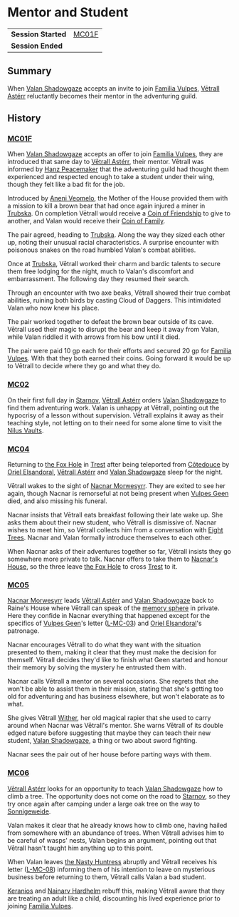 # Mentor and Student

|||
| --- | --- |
| **Session Started** | [MC01F](../sessions/MC01F.md) | storyline.2
| **Session Ended** | |

## Summary

When [Valan Shadowgaze](../characters/valan-shadowgaze.md) accepts an invite to join [Familia Vulpes](../organisations/familia-vulpes.md), [Vētrall Astérr](../characters/vetrall-asterr.md) reluctantly becomes their mentor in the adventuring guild.

## History

### [MC01F](../sessions/MC01F.md)

When [Valan Shadowgaze](../characters/valan-shadowgaze.md) accepts an offer to join [Familia Vulpes](../organisations/familia-vulpes.md), they are introduced that same day to [Vētrall Astérr](../characters/vetrall-asterr.md), their mentor. Vētrall was informed by [Hanz Peacemaker](../characters/hanz-peacemaker.md) that the adventuring guild had thought them experienced and respected enough to take a student under their wing, though they felt like a bad fit for the job.

Introduced by [Aneni Veomelo](../characters/aneni-veomelo.md), the Mother of the House provided them with a mission to kill a brown bear that had once again injured a miner in [Trubska](../places/settlements/villages/trubska.md). On completion Vētrall would receive a [Coin of Friendship](../items/coins/coin-of-friendship.md) to give to another, and Valan would receive their [Coin of Family](../items/coins/coin-of-family.md).

The pair agreed, heading to [Trubska](../places/settlements/villages/trubska.md). Along the way they sized each other up, noting their unusual racial characteristics. A surprise encounter with poisonous snakes on the road humbled Valan's combat abilities.

Once at [Trubska](../places/settlements/villages/trubska.md), Vētrall worked their charm and bardic talents to secure them free lodging for the night, much to Valan's discomfort and embarrassment. The following day they resumed their search.

Through an encounter with two axe beaks, Vētrall showed their true combat abilities, ruining both birds by casting Cloud of Daggers. This intimidated Valan who now knew his place.

The pair worked together to defeat the brown bear outside of its cave. Vētrall used their magic to disrupt the bear and keep it away from Valan, while Valan riddled it with arrows from his bow until it died.

The pair were paid 10 gp each for their efforts and secured 20 gp for [Familia Vulpes](../organisations/familia-vulpes.md). With that they both earned their coins. Going forward it would be up to Vētrall to decide where they go and what they do.

### [MC02](../sessions/MC02.md)

On their first full day in [Starnov](../places/settlements/cities/starnov.md), [Vētrall Astérr](../characters/vetrall-asterr.md) orders [Valan Shadowgaze](../characters/valan-shadowgaze.md) to find them adventuring work. Valan is unhappy at Vētrall, pointing out the hypocrisy of a lesson without supervision. Vētrall explains it away as their teaching style, not letting on to their need for some alone time to visit the [Nilus Vaults](../places/buildings/government/nilus-vaults.md).

### [MC04](../sessions/MC04.md)

Returning to [the Fox Hole](../places/buildings/the-fox-hole.md) in [Trest](../places/settlements/towns/trest.md) after being teleported from [Côtedouce](../places/settlements/towns/cotedouce.md) by [Oriel Elsandoral](../characters/oriel-elsandoral.md), [Vētrall Astérr](../characters/vetrall-asterr.md) and [Valan Shadowgaze](../characters/valan-shadowgaze.md) sleep for the night.

Vētrall wakes to the sight of [Nacnar Morwesyrr](../characters/nacnar-morwesyrr.md). They are exited to see her again, though Nacnar is remorseful at not being present when [Vulpes Geen](../characters/vulpes-geen.md) died, and also missing his funeral.

Nacnar insists that Vētrall eats breakfast following their late wake up. She asks them about their new student, who Vētrall is dismissive of. Nacnar wishes to meet him, so Vētrall collects him from a conversation with [Eight Trees](../characters/eight-trees.md). Nacnar and Valan formally introduce themselves to each other.

When Nacnar asks of their adventures together so far, Vētrall insists they go somewhere more private to talk. Nacnar offers to take them to [Nacnar's House](../places/buildings/houses/nacnars-house.md), so the three leave [the Fox Hole](../places/buildings/the-fox-hole.md) to cross [Trest](../places/settlements/towns/trest.md) to it.

### [MC05](../sessions/MC05.md)

[Nacnar Morwesyrr](../characters/nacnar-morwesyrr.md) leads [Vētrall Astérr](../characters/vetrall-asterr.md) and [Valan Shadowgaze](../characters/valan-shadowgaze.md) back to Raine's House where Vētrall can speak of the [memory sphere](../items/echneshment/memory-spheres/memory-sphere.md) in private. Here they confide in Nacnar everything that happened except for the specifics of [Vulpes Geen](../characters/vulpes-geen.md)'s letter ([L-MC-03](../letters/L-MC-03.md)) and [Oriel Elsandoral](../characters/oriel-elsandoral.md)'s patronage.

Nacnar encourages Vētrall to do what they want with the situation presented to them, making it clear that they must make the decision for themself. Vētrall decides they'd like to finish what Geen started and honour their memory by solving the mystery he entrusted them with.

Nacnar calls Vētrall a mentor on several occasions. She regrets that she won't be able to assist them in their mission, stating that she's getting too old for adventuring and has business elsewhere, but won't elaborate as to what.

She gives Vētrall [Wither](../items/magic/wither.md), her old magical rapier that she used to carry around when Nacnar was Vētrall's mentor. She warns Vētrall of its double edged nature before suggesting that maybe they can teach their new student, [Valan Shadowgaze](../characters/valan-shadowgaze.md), a thing or two about sword fighting.

Nacnar sees the pair out of her house before parting ways with them.

### [MC06](../sessions/MC06.md)

[Vētrall Astérr](../characters/vetrall-asterr.md) looks for an opportunity to teach [Valan Shadowgaze](../characters/valan-shadowgaze.md) how to climb a tree. The opportunity does not come on the road to [Starnov](../places/settlements/cities/starnov.md), so they try once again after camping under a large oak tree on the way to [Sonnigeweide](../places/settlements/villages/sonnigeweide.md).

Valan makes it clear that he already knows how to climb one, having hailed from somewhere with an abundance of trees. When Vētrall advises him to be careful of wasps' nests, Valan begins an argument, pointing out that Vētrall hasn't taught him anything up to this point.

When Valan leaves [the Nasty Huntress](../places/buildings/inns-taverns/the-nasty-huntress.md) abruptly and Vētrall receives his letter ([L-MC-08](../letters/L-MC-08.md)) informing them of his intention to leave on mysterious business before returning to them, Vētrall calls Valan a bad student.

[Keranios](../characters/keranios.md) and [Nainarv Hardhelm](../characters/nainarv-hardhelm.md) rebuff this, making Vētrall aware that they are treating an adult like a child, discounting his lived experience prior to joining [Familia Vulpes](../organisations/familia-vulpes.md).
